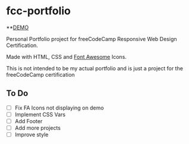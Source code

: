 # fcc-portfolio

\*\*[DEMO](https://achareun.github.io/fcc-portfolio/)

Personal Portfolio project for freeCodeCamp Responsive Web Design Certification.

Made with HTML, CSS and [Font Awesome](https://fontawesome.com/) Icons.

This is not intended to be my actual portfolio and is just a project for the freeCodeCamp certification

## To Do

- [ ] Fix FA Icons not displaying on demo
- [ ] Implement CSS Vars
- [ ] Add Footer
- [ ] Add more projects
- [ ] Improve style
